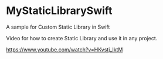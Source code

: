 # MyStaticLibrarySwift
A sample for Custom Static Library in Swift 

Video for how to create Static Library and use it in any project. 

https://www.youtube.com/watch?v=HKvstj_lktM 

